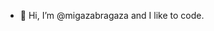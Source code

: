 - 👋 Hi, I’m @migazabragaza and I like to code.

<!---
migazabragaza/migazabragaza is a ✨ special ✨ repository because its `README.md` (this file) appears on your GitHub profile.
You can click the Preview link to take a look at your changes.
--->
